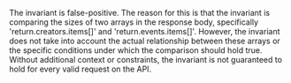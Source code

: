 The invariant is false-positive. The reason for this is that the invariant is comparing the sizes of two arrays in the response body, specifically 'return.creators.items[]' and 'return.events.items[]'. However, the invariant does not take into account the actual relationship between these arrays or the specific conditions under which the comparison should hold true. Without additional context or constraints, the invariant is not guaranteed to hold for every valid request on the API.
